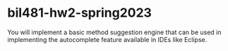 # bil481-hw2-spring2023
You will implement a basic method suggestion engine that can be used in implementing the autocomplete feature available in IDEs like Eclipse.
